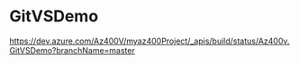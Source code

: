 # GitVSDemo
https://dev.azure.com/Az400V/myaz400Project/_apis/build/status/Az400v.GitVSDemo?branchName=master
